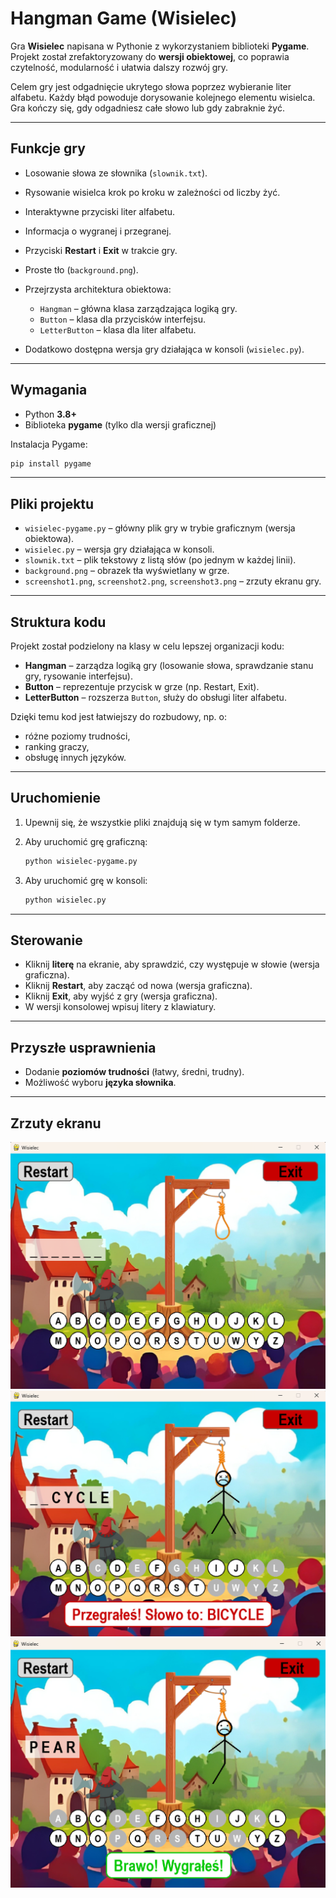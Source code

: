 # Hangman Game (Wisielec)

Gra **Wisielec** napisana w Pythonie z wykorzystaniem biblioteki **Pygame**.
Projekt został zrefaktoryzowany do **wersji obiektowej**, co poprawia czytelność, modularność i ułatwia dalszy rozwój gry.

Celem gry jest odgadnięcie ukrytego słowa poprzez wybieranie liter alfabetu.
Każdy błąd powoduje dorysowanie kolejnego elementu wisielca. Gra kończy się, gdy odgadniesz całe słowo lub gdy zabraknie żyć.

---

## Funkcje gry

* Losowanie słowa ze słownika (`slownik.txt`).
* Rysowanie wisielca krok po kroku w zależności od liczby żyć.
* Interaktywne przyciski liter alfabetu.
* Informacja o wygranej i przegranej.
* Przyciski **Restart** i **Exit** w trakcie gry.
* Proste tło (`background.png`).
* Przejrzysta architektura obiektowa:

  * `Hangman` – główna klasa zarządzająca logiką gry.
  * `Button` – klasa dla przycisków interfejsu.
  * `LetterButton` – klasa dla liter alfabetu.

* Dodatkowo dostępna wersja gry działająca w konsoli (`wisielec.py`).

---

## Wymagania

* Python **3.8+**
* Biblioteka **pygame** (tylko dla wersji graficznej)

Instalacja Pygame:

```bash
pip install pygame
```

---

## Pliki projektu

* `wisielec-pygame.py` – główny plik gry w trybie graficznym (wersja obiektowa).
* `wisielec.py` – wersja gry działająca w konsoli.
* `slownik.txt` – plik tekstowy z listą słów (po jednym w każdej linii).
* `background.png` – obrazek tła wyświetlany w grze.
* `screenshot1.png`, `screenshot2.png`, `screenshot3.png` – zrzuty ekranu gry.

---

## Struktura kodu

Projekt został podzielony na klasy w celu lepszej organizacji kodu:

* **Hangman** – zarządza logiką gry (losowanie słowa, sprawdzanie stanu gry, rysowanie interfejsu).
* **Button** – reprezentuje przycisk w grze (np. Restart, Exit).
* **LetterButton** – rozszerza `Button`, służy do obsługi liter alfabetu.

Dzięki temu kod jest łatwiejszy do rozbudowy, np. o:

* różne poziomy trudności,
* ranking graczy,
* obsługę innych języków.

---

## Uruchomienie

1. Upewnij się, że wszystkie pliki znajdują się w tym samym folderze.
2. Aby uruchomić grę graficzną:

   ```bash
   python wisielec-pygame.py
   ```

3. Aby uruchomić grę w konsoli:

   ```bash
   python wisielec.py
   ```

---

## Sterowanie

* Kliknij **literę** na ekranie, aby sprawdzić, czy występuje w słowie (wersja graficzna).
* Kliknij **Restart**, aby zacząć od nowa (wersja graficzna).
* Kliknij **Exit**, aby wyjść z gry (wersja graficzna).
* W wersji konsolowej wpisuj litery z klawiatury.

---

## Przyszłe usprawnienia

* Dodanie **poziomów trudności** (łatwy, średni, trudny).
* Możliwość wyboru **języka słownika**.

---

## Zrzuty ekranu

![Widok gry 1](screenshot1.png)
![Widok gry 2](screenshot2.png)
![Widok gry 3](screenshot3.png)

